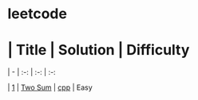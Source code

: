 # leetcode

# | Title | Solution | Difficulty
| - | :-: | :-: | :-:

| [1](https://leetcode.com/problems/two-sum/description/) | [Two Sum](problems/1.twosum.md) |  [cpp](src/include/1twosum.h) | Easy
